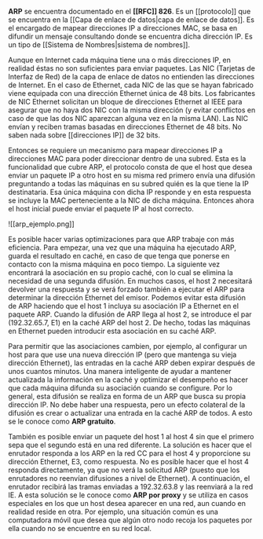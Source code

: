 **ARP** se encuentra documentado en el **[[RFC]] 826**. Es un [[protocolo]] que se encuentra en la [[Capa de enlace de datos|capa de enlace de datos]]. Es el encargado de mapear direcciones IP a direcciones MAC, se basa en difundir un mensaje consultando donde se encuentra dicha dirección IP. Es un tipo de [[Sistema de Nombres|sistema de nombres]].

Aunque en Internet cada máquina tiene una o más direcciones IP, en realidad éstas no son suficientes para enviar paquetes. Las NIC (Tarjetas de Interfaz de Red) de la capa de enlace de datos no entienden las direcciones de Internet. En el caso de Ethernet, cada NIC de las que se hayan fabricado viene equipada con una dirección Ethernet única de 48 bits. Los fabricantes de NIC Ethernet solicitan un bloque de direcciones Ethernet al IEEE para asegurar que no haya dos NIC con la misma dirección (y evitar conflictos en caso de que las dos NIC aparezcan alguna vez en la misma LAN). Las NIC envían y reciben tramas basadas en direcciones Ethernet de 48 bits. No saben nada sobre [[direcciones IP]] de 32 bits.

Entonces se requiere un mecanismo para mapear direcciones IP a direcciones MAC para poder direccionar dentro de una subred. Esta es la funcionalidad que cubre ARP, el protocolo consta de que el host que desea enviar un paquete IP a otro host en su misma red primero envía una difusión preguntando a todas las máquinas en su subred quién es la que tiene la IP destinataria. Esa única máquina con dicha IP responde y en esta respuesta se incluye la MAC perteneciente a la NIC de dicha máquina. Entonces ahora el host inicial puede enviar el paquete IP al host correcto.

![[arp_ejemplo.png]]

Es posible hacer varias optimizaciones para que ARP trabaje con más eficiencia. Para empezar, una vez que una máquina ha ejecutado ARP, guarda el resultado en caché, en caso de que tenga que ponerse en contacto con la misma máquina en poco tiempo. La siguiente vez encontrará la asociación en su propio caché, con lo cual se elimina la necesidad de una segunda difusión. En muchos casos, el host 2 necesitará devolver una respuesta y se verá forzado también a ejecutar el ARP para determinar la dirección Ethernet del emisor. Podemos evitar esta difusión de ARP haciendo que el host 1 incluya su asociación IP a Ethernet en el paquete ARP. Cuando la difusión de ARP llega al host 2, se introduce el par (192.32.65.7, E1) en la caché ARP del host 2. De hecho, todas las máquinas en Ethernet pueden introducir esta asociación en su caché ARP.

Para permitir que las asociaciones cambien, por ejemplo, al configurar un host para que use una nueva dirección IP (pero que mantenga su vieja dirección Ethernet), las entradas en la caché ARP deben expirar después de unos cuantos minutos. Una manera inteligente de ayudar a mantener actualizada la información en la caché y optimizar el desempeño es hacer que cada máquina difunda su asociación cuando se configure. Por lo general, esta difusión se realiza en forma de un ARP que busca su propia dirección IP. No debe haber una respuesta, pero un efecto colateral de la difusión es crear o actualizar una entrada en la caché ARP de todos. A esto se le conoce como **ARP gratuito**.

También es posible enviar un paquete del host 1 al host 4 sin que el primero sepa que el segundo está en una red diferente. La solución es hacer que el enrutador responda a los ARP en la red CC para el host 4 y proporcione su dirección Ethernet, E3, como respuesta. No es posible hacer que el host 4 responda directamente, ya que no verá la solicitud ARP (puesto que los enrutadores no reenvían difusiones a nivel de Ethernet). A continuación, el enrutador recibirá las tramas enviadas a 192.32.63.8 y las reenviará a la red IE. A esta solución se le conoce como **ARP por proxy** y se utiliza en casos especiales en los que un host desea aparecer en una red, aun cuando en realidad reside en otra. Por ejemplo, una situación común es una computadora móvil que desea que algún otro nodo recoja los paquetes por ella cuando no se encuentre en su red local.